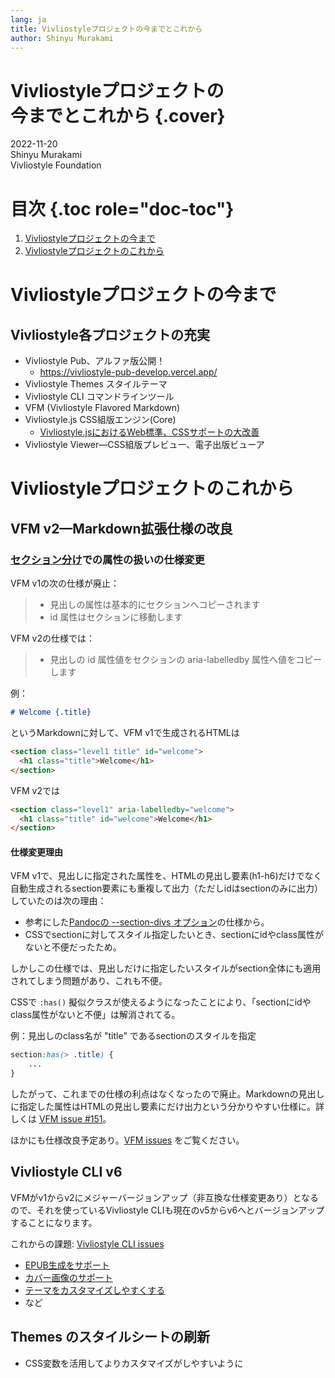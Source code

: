 ```yaml
---
lang: ja
title: Vivliostyleプロジェクトの今までとこれから
author: Shinyu Murakami
---
```


# Vivliostyleプロジェクトの<br>今までとこれから {.cover}

2022-11-20 \
Shinyu Murakami \
Vivliostyle Foundation

# 目次 {.toc role="doc-toc"}

1.  [Vivliostyleプロジェクトの今まで](#vivliostyleプロジェクトの今まで)
1.  [Vivliostyleプロジェクトのこれから](#vivliostyleプロジェクトのこれから)

# Vivliostyleプロジェクトの今まで

## Vivliostyle各プロジェクトの充実

- Vivliostyle Pub、アルファ版公開！
  - https://vivliostyle-pub-develop.vercel.app/
- Vivliostyle Themes スタイルテーマ
- Vivliostyle CLI コマンドラインツール
- VFM (Vivliostyle Flavored Markdown)
- Vivliostyle.js CSS組版エンジン(Core) 
  - [Vivliostyle.jsにおけるWeb標準、CSSサポートの大改善](https://vivliostyle.org/viewer/#src=https://murakamishinyu.github.io/vivliostyle-dev2022autumn/slide.html&spread=false)
- Vivliostyle Viewer—CSS組版プレビュー、電子出版ビューア

# Vivliostyleプロジェクトのこれから

## VFM v2—Markdown拡張仕様の改良

### [セクション分け](https://vivliostyle.github.io/vfm/#/ja/vfm#%E3%82%BB%E3%82%AF%E3%82%B7%E3%83%A7%E3%83%B3%E5%88%86%E3%81%91-sectionization)での属性の扱いの仕様変更

VFM v1の次の仕様が廃止：
> - 見出しの属性は基本的にセクションへコピーされます
> - id 属性はセクションに移動します

VFM v2の仕様では：
> - 見出しの id 属性値をセクションの aria-labelledby 属性へ値をコピーします

例：
```md
# Welcome {.title}
```
というMarkdownに対して、VFM v1で生成されるHTMLは
```html
<section class="level1 title" id="welcome">
  <h1 class="title">Welcome</h1>
</section>
```
VFM v2では
```html
<section class="level1" aria-labelledby="welcome">
  <h1 class="title" id="welcome">Welcome</h1>
</section>
```

#### 仕様変更理由

VFM v1で、見出しに指定された属性を、HTMLの見出し要素(h1-h6)だけでなく自動生成されるsection要素にも重複して出力（ただしidはsectionのみに出力）していたのは次の理由：

- 参考にした[Pandocの --section-divs オプション](https://pandoc.org/MANUAL.html#option--section-divs)の仕様から。
- CSSでsectionに対してスタイル指定したいとき、sectionにidやclass属性がないと不便だったため。

しかしこの仕様では、見出しだけに指定したいスタイルがsection全体にも適用されてしまう問題があり、これも不便。

CSSで `:has()` 擬似クラスが使えるようになったことにより、「sectionにidやclass属性がないと不便」は解消されてる。

例：見出しのclass名が "title" であるsectionのスタイルを指定

```css
section:has(> .title) {
    ...
}
```

したがって、これまでの仕様の利点はなくなったので廃止。Markdownの見出しに指定した属性はHTMLの見出し要素にだけ出力という分かりやすい仕様に。詳しくは [VFM issue #151](https://github.com/vivliostyle/vfm/issues/151)。

ほかにも仕様改良予定あり。[VFM issues](https://github.com/vivliostyle/vfm/issues) をご覧ください。 

## Vivliostyle CLI v6

VFMがv1からv2にメジャーバージョンアップ（非互換な仕様変更あり）となるので、それを使っているVivliostyle CLIも現在のv5からv6へとバージョンアップすることになります。

これからの課題: [Vivliostyle CLI issues](https://github.com/vivliostyle/vivliostyle-cli/issues)

- [EPUB生成をサポート](https://github.com/vivliostyle/vivliostyle-cli/issues/55)
- [カバー画像のサポート](https://github.com/vivliostyle/vivliostyle-cli/issues/99)
- [テーマをカスタマイズしやすくする](https://github.com/vivliostyle/vivliostyle-cli/issues/162)
- など


## Themes のスタイルシートの刷新

- CSS変数を活用してよりカスタマイズがしやすいように

